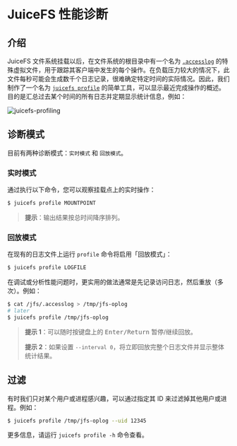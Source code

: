 # JuiceFS 性能诊断

## 介绍

JuiceFS 文件系统挂载以后，在文件系统的根目录中有一个名为 [`.accesslog`](fault_diagnosis_and_analysis.md#访问日志) 的特殊虚拟文件，用于跟踪其客户端中发生的每个操作。在负载压力较大的情况下，此文件每秒可能会生成数千个日志记录，很难确定特定时间的实际情况。因此，我们制作了一个名为 [`juicefs profile`](command_reference.md#juicefs-profile) 的简单工具，可以显示最近完成操作的概述。目的是汇总过去某个时间的所有日志并定期显示统计信息，例如：

![juicefs-profiling](images/juicefs-profiling.gif)

## 诊断模式

目前有两种诊断模式：`实时模式` 和 `回放模式`。

### 实时模式

通过执行以下命令，您可以观察挂载点上的实时操作：

```bash
$ juicefs profile MOUNTPOINT
```

> **提示**：输出结果按总时间降序排列。

### 回放模式

在现有的日志文件上运行 `profile` 命令将启用「回放模式」：

```bash
$ juicefs profile LOGFILE
```

在调试或分析性能问题时，更实用的做法通常是先记录访问日志，然后重放（多次）。例如：

```bash
$ cat /jfs/.accesslog > /tmp/jfs-oplog
# later
$ juicefs profile /tmp/jfs-oplog
```

> **提示 1**：可以随时按键盘上的 <kbd>Enter/Return</kbd> 暂停/继续回放。
>
> **提示 2**：如果设置 `--interval 0`，将立即回放完整个日志文件并显示整体统计结果。

## 过滤

有时我们只对某个用户或进程感兴趣，可以通过指定其 ID 来过滤掉其他用户或进程。例如：

```bash
$ juicefs profile /tmp/jfs-oplog --uid 12345
```

更多信息，请运行 `juicefs profile -h` 命令查看。
